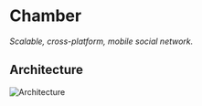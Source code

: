 # Chamber

<i>Scalable, cross-platform, mobile social network.</i>

## Architecture

![Architecture](https://drive.google.com/uc?export=view&id=1OQssyBDGjJvIER9_-fHpMZFBHnE3l1S0)
